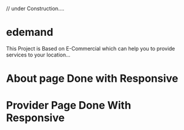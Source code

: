 // under Construction....
# edemand 
This Project is Based on E-Commercial 
which can help you to provide services to your location...



# About page Done with Responsive
# Provider Page Done With Responsive
